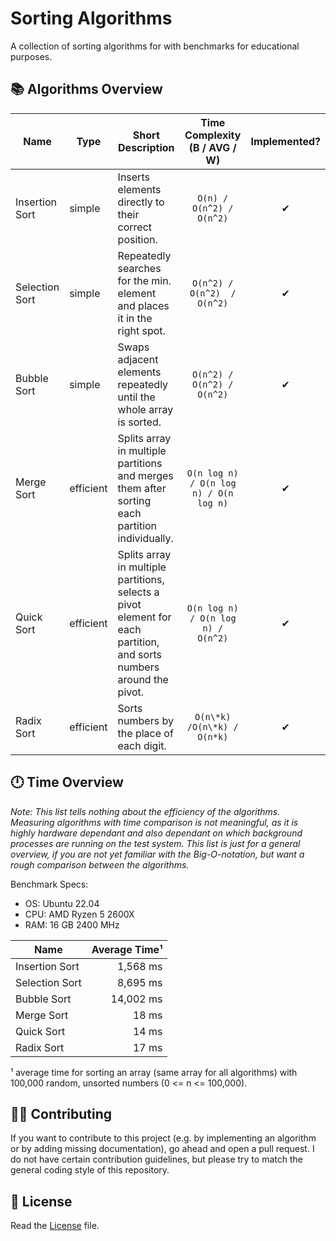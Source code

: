 # Sorting Algorithms

A collection of sorting algorithms for with benchmarks for educational purposes.

## 📚 Algorithms Overview

| Name           | Type      | Short Description                                                                                                    |   Time Complexity <br/> (B / AVG / W)    |  Implemented?  |
|----------------|-----------|----------------------------------------------------------------------------------------------------------------------|:----------------------------------------:|:--------------:|
| Insertion Sort | simple    | Inserts elements directly to their correct position.                                                                 |         `O(n) / O(n^2) / O(n^2)`         |       ✔        |
| Selection Sort | simple    | Repeatedly searches for the min. element and places it in the right spot.                                            |       `O(n^2) / O(n^2)  / O(n^2)`        |       ✔        |
| Bubble Sort    | simple    | Swaps adjacent elements repeatedly until the whole array is sorted.                                                  |        `O(n^2) / O(n^2) / O(n^2)`        |       ✔        |
| Merge Sort     | efficient | Splits array in multiple partitions and merges them after sorting each partition individually.                       |  `O(n log n) / O(n log n) / O(n log n)`  |       ✔        |
| Quick Sort     | efficient | Splits array in multiple partitions, selects a pivot element for each partition, and sorts numbers around the pivot. |    `O(n log n) / O(n log n) / O(n^2)`    |       ✔        |
| Radix Sort     | efficient | Sorts numbers by the place of each digit.                                                                            |       `O(n\*k) /O(n\*k) / O(n*k)`        |       ✔        |

## 🕛 Time Overview

*Note: This list tells nothing about the efficiency of the algorithms. Measuring algorithms with time comparison is not
meaningful, as it is highly hardware dependant and also dependant on which background processes are running on the test
system. This list is just for a general overview, if you are not yet familiar with the Big-O-notation, but want a rough
comparison between the algorithms.*

Benchmark Specs:

- OS: Ubuntu 22.04
- CPU: AMD Ryzen 5 2600X
- RAM: 16 GB 2400 MHz

| Name           | Average Time¹ |
|----------------|--------------:|
| Insertion Sort |      1,568 ms |
| Selection Sort |      8,695 ms |
| Bubble Sort    |     14,002 ms |
| Merge Sort     |         18 ms |
| Quick Sort     |         14 ms |
| Radix Sort     |         17 ms |

¹ average time for sorting an array (same array for all algorithms) with 100,000 random, unsorted numbers (0 <= n <= 100,000).

## 💁🏻 Contributing

If you want to contribute to this project (e.g. by implementing an algorithm or by adding missing documentation), go ahead and open a pull request. 
I do not have certain contribution guidelines, but please try to match the general coding style of this repository.

## 📖 License
Read the <a href="./LICENSE">License</a> file. 
